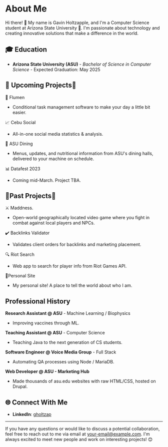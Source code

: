 # About Me

Hi there! 👋 My name is Gavin Holtzapple, and I'm a Computer Science student at Arizona State University 🌵. I'm passionate about technology and creating innovative solutions that make a difference in the world. 

## 🎓 Education

- **Arizona State University (ASU)** - *Bachelor of Science in Computer Science* - Expected Graduation: May 2025

## 🚀 Upcoming Projects🚀

🌊 Flumen
- Conditional task management software to make your day a little bit easier.

📈 Cebu Social 
- All-in-one social media statistics & analysis.

🍜 ASU Dining 
- Menus, updates, and nutritional information from ASU's dining halls, delivered to your machine on schedule.

📊 Datafest 2023
- Coming mid-March. Project TBA.

## 🧘Past Projects🧘

⚔️ Maddness. 
- Open-world geographically located video game where you fight in combat against local players and NPCs.

✔️ Backlinks Validator
- Validates client orders for backlinks and marketing placement.

🔍 Riot Search
- Web app to search for player info from Riot Games API.

🧑Personal Site
- My personal site! A place to tell the world about who I am.

## Professional History

**Research Assistant @ ASU** - Machine Learning / Biophysics
- Improving vaccines through ML. 

**Teaching Assistant @ ASU** - Computer Science
- Teaching Java to the next generation of CS students.

**Software Engineer @ Voice Media Group** - Full Stack
- Automating QA processes using Node / MariaDB.

**Web Developer @ ASU - Marketing Hub**
- Made thousands of asu.edu websites with raw HTML/CSS, hosted on Drupal.

## 🌐 Connect With Me

- **LinkedIn**: [gholtzap](https://www.linkedin.com/in/gholtzap/)

---

If you have any questions or would like to discuss a potential collaboration, feel free to reach out to me via email at [your-email@example.com](mailto:your-gholtzap@asu.edu). I'm always excited to meet new people and work on interesting projects! 😊
